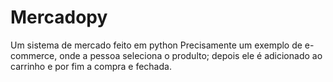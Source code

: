 # Mercadopy
 Um sistema de mercado feito em python
 Precisamente um exemplo de e-commerce, onde a pessoa seleciona o produlto; depois ele é
 adicionado ao carrinho e por fim a compra e fechada.